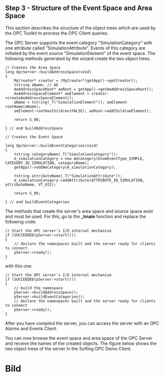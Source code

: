 ## **Step 3 - Structure of the Event Space and Area Space**

This section describes the structure of the object trees which are used by the OPC Toolkit to process the OPC Client queries.

The OPC Server supports the event category "SimulationCategory" with one attribute called "SimulationAttribute". Events of this category are initiated by the event source "SimulationElement" of the event space. The following methods generated by the wizard create the two object trees.

```
// Creates the Area Space
long OpcServer::buildAddressSpace(void) 
{ 
    MyCreator* creator = (MyCreator*)getApp()->getCreator(); 
    tstring aName; // AE
    AeAddressSpaceRoot* aeRoot = getApp()->getAeAddressSpaceRoot();
    AeAddressSpaceElement* aeElement = creator->createAeAddressSpaceElement();
    aName = tstring(_T("SimulationElement")); aeElement->setName(aName);
    aeElement->setHasChildren(FALSE); aeRoot->addChild(aeElement); 

    return S_OK; 

} // end buildAddressSpace
```
```
// Creates the Event Space

long OpcServer::buildEventCategories(void)
{
    tstring categoryName(_T("SimulationCategory"));
    m_simulationCategory = new AeCategory(EnumEventType_SIMPLE, CATEGORY_ID_SIMULATION, categoryName);
    getApp()->addAeCategory(m_simulationCategory);

    tstring attributeName(_T("SimulationAttribute"));
    m_simulationCategory->addAttribute(ATTRIBUTE_ID_SIMULATION, attributeName, VT_UI2);

    return S_OK;

} // end buildEventCategories
```

The methods that create the server's area space and source space exist and must be used. For this, go to the **_tmain** function and replace the following code:
```
// Start the OPC server's I/O internal mechanism
if (SUCCEEDED(pServer->start()))
{    
    // declare the namespaces built and the server ready for clients to connect        
    pServer->ready();
}
```

with this one:

```
// Start the OPC server's I/O internal mechanism
if (SUCCEEDED(pServer->start()))
{
    // build the namespace
    pServer->buildAddressSpace();
    pServer->buildEventCategories();
    // declare the namespaces built and the server ready for clients to connect
    pServer->ready();
}
```
After you have compiled the server, you can access the server with an OPC Alarms and Events Client.

You can now browse the event space and area space of the OPC Server and receive the names of the created objects. The figure below shows the two object trees of the server in the Softing OPC Demo Client.

# Bild
